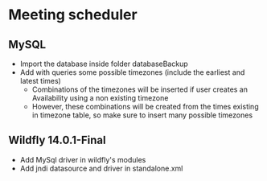 # Meeting scheduler

## MySQL

* Import the database inside folder databaseBackup
* Add with queries some possible timezones (include the earliest and latest times)
	- Combinations of the timezones will be inserted if user creates an Availability using a non existing timezone
	- However, these combinations will be created from the times existing in timezone table, so make sure to insert many possible timezones

## Wildfly 14.0.1-Final

* Add MySql driver in wildfly's modules
* Add jndi datasource and driver in standalone.xml

